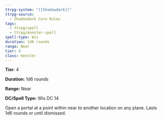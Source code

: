 ```yaml
---
ttrpg-system: "[[Shadowdark]]"
ttrpg-source:
  - Shadowdark Core Rules
tags:
  - ttrpg/spell
  - ttrpg/monster-spell
spell-type: Wis
duration: 1d6 rounds
range: Near
tier: 4
class: monster
---
```

**Tier**: 4

**Duration:** 1d6 rounds

**Range:** Near

**DC/Spell Type:** Wis DC 14

Open a portal at a point within near to another location on any plane. Lasts 1d6 rounds or until dismissed. 
